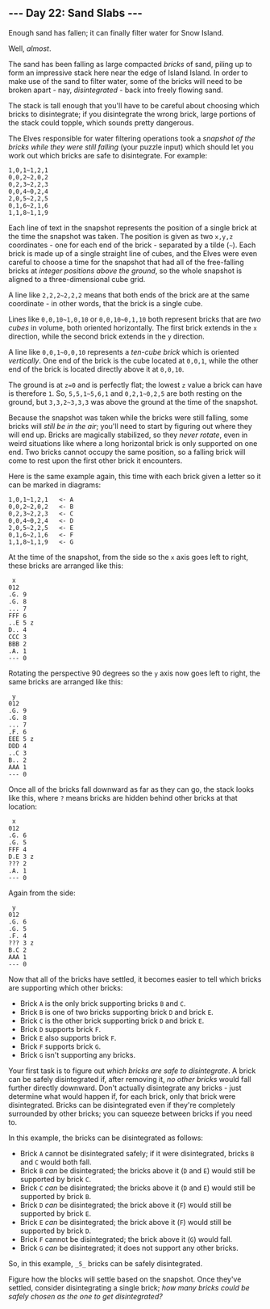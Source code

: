 ﻿## --- Day 22: Sand Slabs ---

Enough sand has fallen; it can finally filter water for Snow Island.

Well,  _almost_.

The sand has been falling as large compacted  _bricks_  of sand, piling up to form an impressive stack here near the edge of Island Island. In order to make use of the sand to filter water, some of the bricks will need to be broken apart - nay,  _disintegrated_  - back into freely flowing sand.

The stack is tall enough that you'll have to be careful about choosing which bricks to disintegrate; if you disintegrate the wrong brick, large portions of the stack could topple, which sounds pretty dangerous.

The Elves responsible for water filtering operations took a  _snapshot of the bricks while they were still falling_  (your puzzle input) which should let you work out which bricks are safe to disintegrate. For example:

```
1,0,1~1,2,1
0,0,2~2,0,2
0,2,3~2,2,3
0,0,4~0,2,4
2,0,5~2,2,5
0,1,6~2,1,6
1,1,8~1,1,9

```

Each line of text in the snapshot represents the position of a single brick at the time the snapshot was taken. The position is given as two  `x,y,z`  coordinates - one for each end of the brick - separated by a tilde (`~`). Each brick is made up of a single straight line of cubes, and the Elves were even careful to choose a time for the snapshot that had all of the free-falling bricks at  _integer positions above the ground_, so the whole snapshot is aligned to a three-dimensional cube grid.

A line like  `2,2,2~2,2,2`  means that both ends of the brick are at the same coordinate - in other words, that the brick is a single cube.

Lines like  `0,0,10~1,0,10`  or  `0,0,10~0,1,10`  both represent bricks that are  _two cubes_  in volume, both oriented horizontally. The first brick extends in the  `x`  direction, while the second brick extends in the  `y`  direction.

A line like  `0,0,1~0,0,10`  represents a  _ten-cube brick_  which is oriented  _vertically_. One end of the brick is the cube located at  `0,0,1`, while the other end of the brick is located directly above it at  `0,0,10`.

The ground is at  `z=0`  and is perfectly flat; the lowest  `z`  value a brick can have is therefore  `1`. So,  `5,5,1~5,6,1`  and  `0,2,1~0,2,5`  are both resting on the ground, but  `3,3,2~3,3,3`  was above the ground at the time of the snapshot.

Because the snapshot was taken while the bricks were still falling, some bricks will  _still be in the air_; you'll need to start by figuring out where they will end up. Bricks are magically stabilized, so they  _never rotate_, even in weird situations like where a long horizontal brick is only supported on one end. Two bricks cannot occupy the same position, so a falling brick will come to rest upon the first other brick it encounters.

Here is the same example again, this time with each brick given a letter so it can be marked in diagrams:

```
1,0,1~1,2,1   <- A
0,0,2~2,0,2   <- B
0,2,3~2,2,3   <- C
0,0,4~0,2,4   <- D
2,0,5~2,2,5   <- E
0,1,6~2,1,6   <- F
1,1,8~1,1,9   <- G

```

At the time of the snapshot, from the side so the  `x`  axis goes left to right, these bricks are arranged like this:

```
 x
012
.G. 9
.G. 8
... 7
FFF 6
..E 5 z
D.. 4
CCC 3
BBB 2
.A. 1
--- 0

```

Rotating the perspective 90 degrees so the  `y`  axis now goes left to right, the same bricks are arranged like this:

```
 y
012
.G. 9
.G. 8
... 7
.F. 6
EEE 5 z
DDD 4
..C 3
B.. 2
AAA 1
--- 0

```

Once all of the bricks fall downward as far as they can go, the stack looks like this, where  `?`  means bricks are hidden behind other bricks at that location:

```
 x
012
.G. 6
.G. 5
FFF 4
D.E 3 z
??? 2
.A. 1
--- 0

```

Again from the side:

```
 y
012
.G. 6
.G. 5
.F. 4
??? 3 z
B.C 2
AAA 1
--- 0

```

Now that all of the bricks have settled, it becomes easier to tell which bricks are supporting which other bricks:

-   Brick  `A`  is the only brick supporting bricks  `B`  and  `C`.
-   Brick  `B`  is one of two bricks supporting brick  `D`  and brick  `E`.
-   Brick  `C`  is the other brick supporting brick  `D`  and brick  `E`.
-   Brick  `D`  supports brick  `F`.
-   Brick  `E`  also supports brick  `F`.
-   Brick  `F`  supports brick  `G`.
-   Brick  `G`  isn't supporting any bricks.

Your first task is to figure out  _which bricks are safe to disintegrate_. A brick can be safely disintegrated if, after removing it,  _no other bricks_  would fall further directly downward. Don't actually disintegrate any bricks - just determine what would happen if, for each brick, only that brick were disintegrated. Bricks can be disintegrated even if they're completely surrounded by other bricks; you can squeeze between bricks if you need to.

In this example, the bricks can be disintegrated as follows:

-   Brick  `A`  cannot be disintegrated safely; if it were disintegrated, bricks  `B`  and  `C`  would both fall.
-   Brick  `B`  _can_  be disintegrated; the bricks above it (`D`  and  `E`) would still be supported by brick  `C`.
-   Brick  `C`  _can_  be disintegrated; the bricks above it (`D`  and  `E`) would still be supported by brick  `B`.
-   Brick  `D`  _can_  be disintegrated; the brick above it (`F`) would still be supported by brick  `E`.
-   Brick  `E`  _can_  be disintegrated; the brick above it (`F`) would still be supported by brick  `D`.
-   Brick  `F`  cannot be disintegrated; the brick above it (`G`) would fall.
-   Brick  `G`  _can_  be disintegrated; it does not support any other bricks.

So, in this example,  `_5_`  bricks can be safely disintegrated.

Figure how the blocks will settle based on the snapshot. Once they've settled, consider disintegrating a single brick;  _how many bricks could be safely chosen as the one to get disintegrated?_